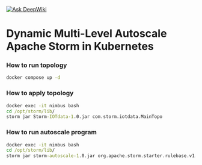 [![Ask DeepWiki](https://deepwiki.com/badge.svg)](https://deepwiki.com/mr4x2/apache-storm-autoscale-k8s)

# Dynamic Multi-Level Autoscale Apache Storm in Kubernetes


### How to run topology

```cmd
docker compose up -d
```

### How to apply topology

```cmd
docker exec -it nimbus bash
cd /opt/storm/lib/
storm jar Storm-IOTdata-1.0.jar com.storm.iotdata.MainTopo
```


### How to run autoscale program

```cmd
docker exec -it nimbus bash
cd /opt/storm/lib/
storm jar storm-autoscale-1.0.jar org.apache.storm.starter.rulebase.v1.TopologyParser input.txt target.txt
```

